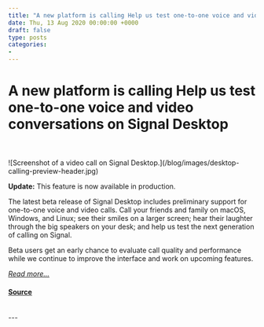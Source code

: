 ```yaml
---
title: "A new platform is calling Help us test one-to-one voice and video conversations on Signal Desktop"
date: Thu, 13 Aug 2020 00:00:00 +0000
draft: false
type: posts
categories: 
- 
---
```

# A new platform is calling Help us test one-to-one voice and video conversations on Signal Desktop

<br/>

<br/>
![Screenshot of a video call on Signal Desktop.](/blog/images/desktop-calling-preview-header.jpg)

**Update:** This feature is now available in production.

The latest beta release of Signal Desktop includes preliminary support for one-to-one voice and video calls. Call your friends and family on macOS, Windows, and Linux; see their smiles on a larger screen; hear their laughter through the big speakers on your desk; and help us test the next generation of calling on Signal.

Beta users get an early chance to evaluate call quality and performance while we continue to improve the interface and work on upcoming features.

[_Read more..._](https://signal.org/blog/desktop-calling-beta/)

#### [Source](https://signal.org/blog/desktop-calling-beta/)

<br/>
---
